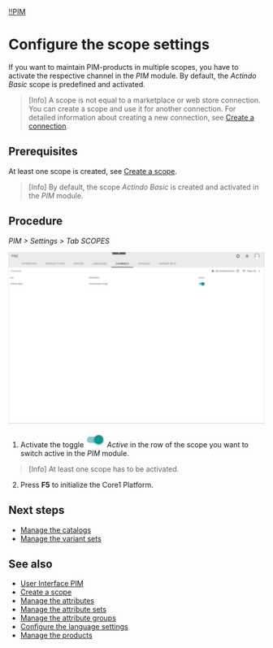 [!!PIM](Actindo/PIM)

# Configure the scope settings

If you want to maintain PIM-products in multiple scopes, you have to activate the respective channel in the *PIM* module. By default, the *Actindo Basic* scope is predefined and activated.

> [Info] A scope is not equal to a marketplace or web store connection. You can create a scope and use it for another connection. For detailed information about creating a new connection, see [Create a connection](to_be_completed).

## Prerequisites

At least one scope is created, see [Create a scope](/DataHub/Integration/CreateScope.md).

> [Info] By default, the scope *Actindo Basic* is created and activated in the *PIM* module.

## Procedure
*PIM > Settings > Tab SCOPES*

![Scopes](/Assets/Screenshots/PIM/Settings/Scopes/Scopes.png "[Scopes]")

1. Activate the toggle ![Toggle](/Assets/Icons/Toggle.png "[Toggle]") *Active* in the row of the scope you want to switch active in the *PIM* module.

  > [Info] At least one scope has to be activated.

2. Press **F5** to initialize the Core1 Platform.

## Next steps

- [Manage the catalogs](06_ManageCatalogs.md)
- [Manage the variant sets](07_ManageVariantSets.md)

## See also

- [User Interface PIM](/PIM/UserInterface/00_UserInterface.md)
- [Create a scope](/DataHub/Integration/CreateScope.md)
- [Manage the attributes](01_ManageAttributes.md)
- [Manage the attribute sets](02_ManageAttributeSets.md)
- [Manage the attribute groups](03_ManageGroups.md)
- [Configure the language settings](04_ConfigureLanguages.md)
- [Manage the products](/PIM/Operation/01_ManageProducts.md)

